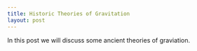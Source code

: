 ```yaml
---
title: Historic Theories of Gravitation
layout: post
---
```


In this post we will discuss some ancient theories of graviation.
